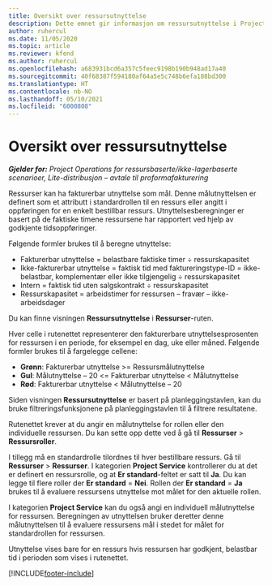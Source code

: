 ```yaml
---
title: Oversikt over ressursutnyttelse
description: Dette emnet gir informasjon om ressursutnyttelse i Project Operations.
author: ruhercul
ms.date: 11/05/2020
ms.topic: article
ms.reviewer: kfend
ms.author: ruhercul
ms.openlocfilehash: a683931bcd6a357c5feec9198b190b948ad17a40
ms.sourcegitcommit: 40f68387f594180af64a5e5c748b6efa188bd300
ms.translationtype: HT
ms.contentlocale: nb-NO
ms.lasthandoff: 05/10/2021
ms.locfileid: "6000808"
---
```

# <a name="resource-utilization-overview"></a>Oversikt over ressursutnyttelse

_**Gjelder for:** Project Operations for ressursbaserte/ikke-lagerbaserte scenarioer, Lite-distribusjon – avtale til proformafakturering_

Ressurser kan ha fakturerbar utnyttelse som mål. Denne målutnyttelsen er definert som et attributt i standardrollen til en ressurs eller angitt i oppføringen for en enkelt bestillbar ressurs. Utnyttelsesberegninger er basert på de faktiske timene ressursene har rapportert ved hjelp av godkjente tidsoppføringer.

Følgende formler brukes til å beregne utnyttelse:

  - Fakturerbar utnyttelse = belastbare faktiske timer ÷ ressurskapasitet
  - Ikke-fakturerbar utnyttelse = faktisk tid med faktureringstype-ID = ikke-belastbar, komplementær eller ikke tilgjengelig ÷ ressurskapasitet
  - Intern = faktisk tid uten salgskontrakt ÷ ressurskapasitet
  - Ressurskapasitet = arbeidstimer for ressursen – fravær – ikke-arbeidsdager

Du kan finne visningen **Ressursutnyttelse** i **Ressurser**-ruten.

Hver celle i rutenettet representerer den fakturerbare utnyttelsesprosenten for ressursen i en periode, for eksempel en dag, uke eller måned. Følgende formler brukes til å fargelegge cellene:

  - **Grønn**: Fakturerbar utnyttelse >= Ressursmålutnyttelse
  - **Gul**: Målutnyttelse – 20 <= Fakturerbar utnyttelse < Målutnyttelse
  - **Rød**: Fakturerbar utnyttelse < Målutnyttelse – 20

Siden visningen **Ressursutnyttelse** er basert på planleggingstavlen, kan du bruke filtreringsfunksjonene på planleggingstavlen til å filtrere resultatene.

Rutenettet krever at du angir en målutnyttelse for rollen eller den individuelle ressursen. Du kan sette opp dette ved å gå til **Ressurser** > **Ressursroller**.

I tillegg må en standardrolle tilordnes til hver bestillbare ressurs. Gå til **Ressurser** > **Ressurser**. I kategorien **Project Service** kontrollerer du at det er definert en ressursrolle, og at **Er standard**-feltet er satt til **Ja**. Du kan legge til flere roller der **Er standard** = **Nei**. Rollen der **Er standard** = **Ja** brukes til å evaluere ressursens utnyttelse mot målet for den aktuelle rollen.

I kategorien **Project Service** kan du også angi en individuell målutnyttelse for ressursen. Beregningen av utnyttelsen bruker deretter denne målutnyttelsen til å evaluere ressursens mål i stedet for målet for standardrollen for ressursen.

Utnyttelse vises bare for en ressurs hvis ressursen har godkjent, belastbar tid i perioden som vises i rutenettet.


[!INCLUDE[footer-include](../includes/footer-banner.md)]